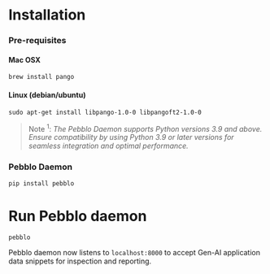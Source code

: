 # Installation

### Pre-requisites

#### Mac OSX

```
brew install pango
```

#### Linux (debian/ubuntu)

```
sudo apt-get install libpango-1.0-0 libpangoft2-1.0-0
```


> Note <sup>1</sup>: _The Pebblo Daemon supports Python versions 3.9 and above. 
Ensure compatibility by using Python 3.9 or later versions for seamless integration and optimal performance._

### Pebblo Daemon

```
pip install pebblo
```

# Run Pebblo daemon

```
pebblo
```

Pebblo daemon now listens to `localhost:8000` to accept Gen-AI application data snippets for inspection and reporting.
